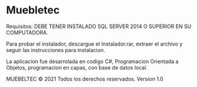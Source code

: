 # Muebletec
Requisitos: DEBE TENER INSTALADO SQL SERVER 2014 O SUPERIOR EN SU COMPUTADORA.

Para probar el instalador, descargue el Instalador.rar, extraer el archivo y seguir las instrucciones para instalacion.

La aplicacion fue desarrolada en codigo C#, Programacion Orientada a Objetos, programacion en capas, con base de datos local.

MUEBELTEC © 2021 Todos los derechos reservados. Version 1.0
